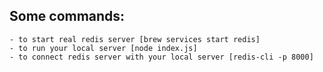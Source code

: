 ## Some commands:
    - to start real redis server [brew services start redis]
    - to run your local server [node index.js]
    - to connect redis server with your local server [redis-cli -p 8000]